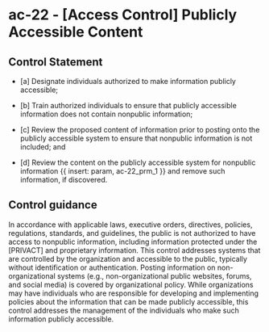 # ac-22 - \[Access Control\] Publicly Accessible Content

## Control Statement

- \[a\] Designate individuals authorized to make information publicly accessible;

- \[b\] Train authorized individuals to ensure that publicly accessible information does not contain nonpublic information;

- \[c\] Review the proposed content of information prior to posting onto the publicly accessible system to ensure that nonpublic information is not included; and

- \[d\] Review the content on the publicly accessible system for nonpublic information {{ insert: param, ac-22_prm_1 }} and remove such information, if discovered.

## Control guidance

In accordance with applicable laws, executive orders, directives, policies, regulations, standards, and guidelines, the public is not authorized to have access to nonpublic information, including information protected under the [PRIVACT] and proprietary information. This control addresses systems that are controlled by the organization and accessible to the public, typically without identification or authentication. Posting information on non-organizational systems (e.g., non-organizational public websites, forums, and social media) is covered by organizational policy. While organizations may have individuals who are responsible for developing and implementing policies about the information that can be made publicly accessible, this control addresses the management of the individuals who make such information publicly accessible.
